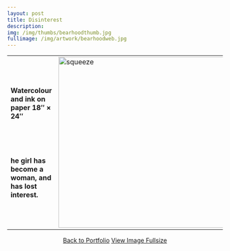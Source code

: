 ```yaml
---
layout: post
title: Disinterest
description:
img: /img/thumbs/bearhoodthumb.jpg
fullimage: /img/artwork/bearhoodweb.jpg
---
```

<table>
  <colgroup>
      <col style="width:50%"/>
      <col style="width:50%"/>
  </colgroup>
  <tr>
  <td><h4>Watercolour and ink on paper 18&Prime; &times; 24&Prime;</h4><br/><br/><h4>he girl has become a woman, and has lost interest.</h4></td>
    <td rowspan="2"><img src="{{ page.fullimage | prepend: site.baseurl | prepend: site.url }}" alt="squeeze" height="400" title="Squeeze"></td>
  </tr>
</table>

<center>
  <a href="{{ site.url }}/portfolio" class="button">Back to Portfolio</a>
  <a href="{{ page.fullimage }}" class="button">View Image Fullsize</a>
</center>
